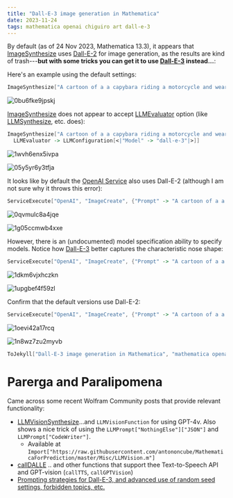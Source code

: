 ```yaml
---
title: "Dall-E-3 image generation in Mathematica"
date: 2023-11-24
tags: mathematica openai chiguiro art dall-e-3
---
```


By default (as of 24 Nov 2023, Mathematica 13.3), it appears that [ImageSynthesize](http://reference.wolfram.com/language/ref/ImageSynthesize.html) uses [Dall-E-2](https://openai.com/dall-e-2/) for image generation, as the results are kind of trash---**but with some tricks you can get it to use [Dall-E-3](https://openai.com/dall-e-3) instead...**:

Here's an example using the default settings:

```mathematica
ImageSynthesize["A cartoon of a a capybara riding a motorcycle and wearing a bowtie"]
```

![0bu6fke9jpskj](/blog/images/2023/11/24/0bu6fke9jpskj.png)

[ImageSynthesize](http://reference.wolfram.com/language/ref/ImageSynthesize.html) does not appear to accept [LLMEvaluator](http://reference.wolfram.com/language/ref/LLMEvaluator.html) option (like [LLMSynthesize](http://reference.wolfram.com/language/ref/LLMSynthesize.html), etc. does):

```mathematica
ImageSynthesize["A cartoon of a a capybara riding a motorcycle and wearing a bowtie", 
  LLMEvaluator -> LLMConfiguration[<|"Model" -> "dall-e-3"|>]]
```

![1wvh6enx5ivpa](/blog/images/2023/11/24/1wvh6enx5ivpa.png)

![05y5yr6y3tfja](/blog/images/2023/11/24/05y5yr6y3tfja.png)

It looks like by default the [OpenAI Service](http://reference.wolfram.com/language/ref/service/OpenAI.html) also uses Dall-E-2 (although I am not sure why it throws this error):

```mathematica
ServiceExecute["OpenAI", "ImageCreate", {"Prompt" -> "A cartoon of a a capybara riding a motorcycle and wearing a bowtie"}]
```

![0qvmulc8a4jqe](/blog/images/2023/11/24/0qvmulc8a4jqe.png)

![1g05ccmwb4xxe](/blog/images/2023/11/24/1g05ccmwb4xxe.png)

However, there is an (undocumented) model specification ability to specify models.  Notice how [Dall-E-3](https://openai.com/dall-e-3) better captures the characteristic nose shape: 

```mathematica
ServiceExecute["OpenAI", "ImageCreate", {"Prompt" -> "A cartoon of a a capybara riding a motorcycle and wearing a bowtie", "Model" -> "dall-e-3"}]
```

![1dkm6vjxhczkn](/blog/images/2023/11/24/1dkm6vjxhczkn.png)

![1upgbef4f59zl](/blog/images/2023/11/24/1upgbef4f59zl.png)

Confirm that the default versions use Dall-E-2:

```mathematica
ServiceExecute["OpenAI", "ImageCreate", {"Prompt" -> "A cartoon of a a capybara riding a motorcycle and wearing a bowtie", "Model" -> "dall-e-2"}]
```

![1oevi42a17rcq](/blog/images/2023/11/24/1oevi42a17rcq.png)

![1n8wz7zu2myvb](/blog/images/2023/11/24/1n8wz7zu2myvb.png)

```mathematica
ToJekyll["Dall-E-3 image generation in Mathematica", "mathematica openai chiguiro art"]
```
# Parerga and Paralipomena 

Came across some recent Wolfram Community posts that provide relevant functionality:
- [LLMVisionSynthesize](https://community.wolfram.com/groups/-/m/t/3072318)...and `LLMVisionFunction` for using GPT-4v.  Also shows a nice trick of using the `LLMPrompt["NothingElse"]["JSON"]` and `LLMPrompt["CodeWriter"]`.
  - Available at `Import["https://raw.githubusercontent.com/antononcube/MathematicaForPrediction/master/Misc/LLMVision.m"] `
- [callDALLE](https://community.wolfram.com/groups/-/m/t/3073374) .. and other functions that support thee Text-to-Speech API and GPT-vision (`callTTS`, `callGPTVision`)
- [Prompting strategies for Dall-E-3, and advanced use of random seed settings, forbidden topics, etc.]((https://simonwillison.net/2023/Oct/26/add-a-walrus/?utm_source=tldrai#peeking-under-the-hood))